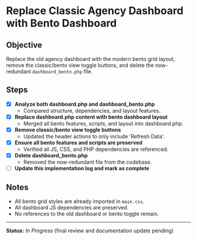 # Replace Classic Agency Dashboard with Bento Dashboard

## Objective
Replace the old agency dashboard with the modern bento grid layout, remove the classic/bento view toggle buttons, and delete the now-redundant `dashboard_bento.php` file.

## Steps

- [x] **Analyze both dashboard.php and dashboard_bento.php**
  - Compared structure, dependencies, and layout features.
- [x] **Replace dashboard.php content with bento dashboard layout**
  - Merged all bento features, scripts, and layout into dashboard.php.
- [x] **Remove classic/bento view toggle buttons**
  - Updated the header actions to only include 'Refresh Data'.
- [x] **Ensure all bento features and scripts are preserved**
  - Verified all JS, CSS, and PHP dependencies are referenced.
- [x] **Delete dashboard_bento.php**
  - Removed the now-redundant file from the codebase.
- [ ] **Update this implementation log and mark as complete**

## Notes
- All bento grid styles are already imported in `main.css`.
- All dashboard JS dependencies are preserved.
- No references to the old dashboard or bento toggle remain.

---

**Status:** _In Progress_ (final review and documentation update pending) 